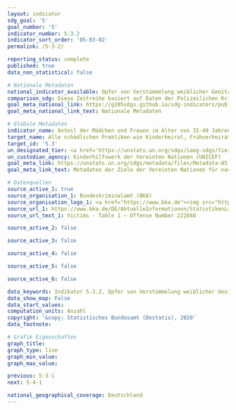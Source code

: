 ```yaml
---
layout: indicator
sdg_goal: '5'
goal_number: '5'
indicator_number: 5.3.2
indicator_sort_order: '05-03-02'
permalink: /5-3-2/

reporting_status: complete
published: true
data_non_statistical: false

# Nationale Metadaten
national_indicator_available: Opfer von Verstümmelung weiblicher Genitalien
comparison_sdg: Diese Zeitreihe basiert auf Daten der Polizeilichen Kriminalstatistik. Deshalb werden nur Fälle, die bei der Polizei angezeigt wurden, berücksichtigt.
goal_meta_national_link: https://g205sdgs.github.io/sdg-indicators/public/MetaDe/5.3.2.pdf
goal_meta_national_link_text: Nationale Metadaten

# Globale Metadaten
indicator_name: Anteil der Mädchen und Frauen im Alter von 15-49 Jahren, die weiblicher Genitalverstümmelung/Beschneidung unterzogen wurden, nach Alter
target_name: Alle schädlichen Praktiken wie Kinderheirat, Frühverheiratung und Zwangsheirat sowie die Genitalverstümmelung bei Frauen und Mädchen beseitigen
target_id: '5.3'
un_designated_tier: <a href='https://unstats.un.org/sdgs/iaeg-sdgs/tier-classification/' title='Klicken Sie hier um weitere Informationen zur UN-Tier-Klassifikation zu erhalten.'>Tier I</a>
un_custodian_agency: Kinderhilfswerk der Vereinten Nationen (UNICEF)
goal_meta_link: https://unstats.un.org/sdgs/metadata/files/Metadata-05-03-02.pdf
goal_meta_link_text: Metadaten der Ziele der Vereinten Nationen für nachhaltige Entwicklung

# Datenquellen
source_active_1: true
source_organisation_1: Bundeskriminalamt (BKA)
source_organisation_logo_1: <a href="https://www.bka.de"><img src="https://g205sdgs.github.io/sdg-indicators/public/OrgImgDe/bka.png" alt="Logo bka" style="height:60px; width:148px"/></a>
source_url_1: https://www.bka.de/DE/AktuelleInformationen/StatistikenLagebilder/PolizeilicheKriminalstatistik/PKS2016/Standardtabellen/standardtabellenFaelle.html?nn=65720
source_url_text_1: Victims - Table 1 – Offense Number 222040

source_active_2: false

source_active_3: false

source_active_4: false

source_active_5: false

source_active_6: false

data_keywords: Indikator 5.3.2, Opfer von Verstümmelung weiblicher Genitalien, Kinderhilfswerk der Vereinten Nationen (UNICEF), Bundeskriminalamt (BKA)
data_show_map: False
data_start_values: 
computation_units: Anzahl
copyright: '&copy; Statistisches Bundesamt (Destatis), 2020'
data_footnote: 

# Grafik Eigenschaften
graph_title: 
graph_type: line
graph_min_value: 
graph_max_value: 

previous: 5-3-1
next: 5-4-1

national_geographical_coverage: Deutschland
---
```


